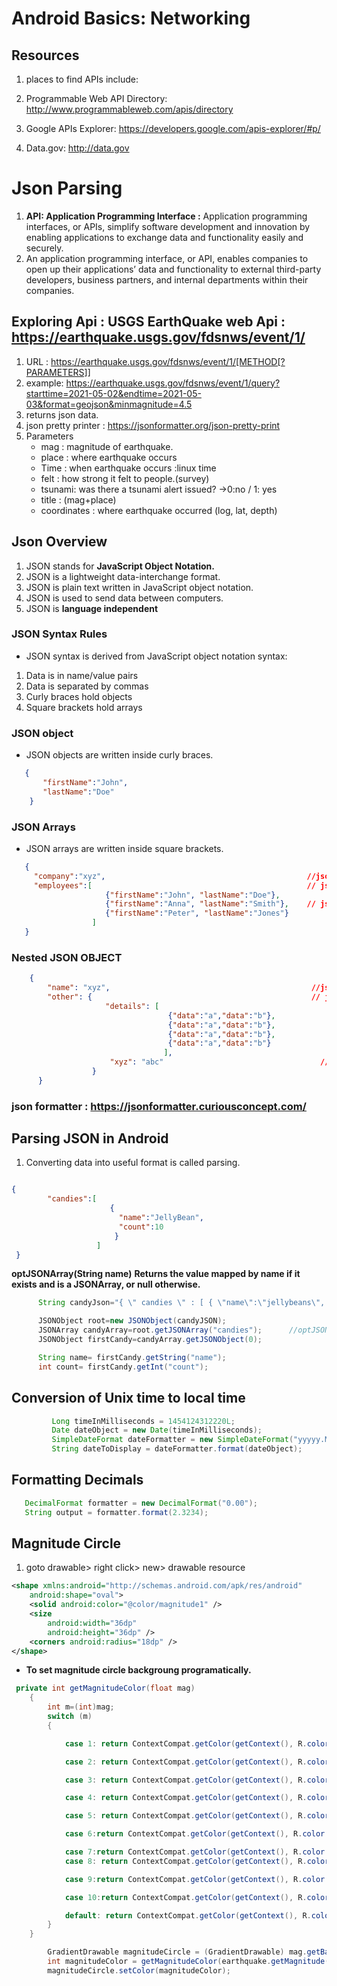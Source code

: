 # Android Basics: Networking

## Resources

1. places to find APIs include:

2. Programmable Web API Directory: http://www.programmableweb.com/apis/directory

3. Google APIs Explorer: https://developers.google.com/apis-explorer/#p/

4. Data.gov: http://data.gov


# Json Parsing

1. **API: Application Programming Interface :** Application programming interfaces, or APIs, simplify software development and innovation by enabling applications to exchange data and functionality easily and securely.
2. An application programming interface, or API, enables companies to open up their applications’ data and functionality to external     third-party developers, business partners, and internal departments within their companies. 


## Exploring Api : **USGS EarthQuake web Api** : https://earthquake.usgs.gov/fdsnws/event/1/
1. URL : https://earthquake.usgs.gov/fdsnws/event/1/[METHOD[?PARAMETERS]]
2. example: https://earthquake.usgs.gov/fdsnws/event/1/query?starttime=2021-05-02&endtime=2021-05-03&format=geojson&minmagnitude=4.5
3. returns json data.
4. json pretty printer : https://jsonformatter.org/json-pretty-print
5. Parameters
    * mag : magnitude of earthquake.
    * place : where earthquake occurs
    * Time : when earthquake occurs :linux time
    * felt : how strong it felt to people.(survey)
    * tsunami: was there a tsunami alert issued? ->0:no / 1: yes 
    * title : (mag+place)
    * coordinates : where earthquake occurred (log, lat, depth)
## Json Overview
1. JSON stands for **JavaScript Object Notation.**
2. JSON is a lightweight data-interchange format.
3. JSON is plain text written in JavaScript object notation.
4. JSON is used to send data between computers.
5. JSON is **language independent**

### JSON Syntax Rules
* JSON syntax is derived from JavaScript object notation syntax:
1. Data is in name/value pairs
2. Data is separated by commas
3. Curly braces hold objects
4. Square brackets hold arrays

### JSON object
* JSON objects are written inside curly braces.
```json
   {
       "firstName":"John", 
       "lastName":"Doe"
    }
```

### JSON Arrays
* JSON arrays are written inside square brackets.
``` json
   {
     "company":"xyz",                                             //json primitive
     "employees":[                                                // json array
                     {"firstName":"John", "lastName":"Doe"},
                     {"firstName":"Anna", "lastName":"Smith"},    // json object
                     {"firstName":"Peter", "lastName":"Jones"}
                  ]
   }
```
### Nested JSON OBJECT
```json
    {
        "name": "xyz",                                             //json primitive
        "other": {                                                 // json object
                     "details": [
                                   {"data":"a","data":"b"},        
                                   {"data":"a","data":"b"},        
                                   {"data":"a","data":"b"},
                                   {"data":"a","data":"b"}         
                                  ],
                      "xyz": "abc"                                   //json primitive
                  }
      }
```

### json formatter : https://jsonformatter.curiousconcept.com/

## Parsing JSON in Android
1. Converting data into useful format is called parsing.
```json

{
        "candies":[
                      {
                        "name":"JellyBean",
                        "count":10
                       }
                   ]
 }
```

**optJSONArray(String name)**
**Returns the value mapped by name if it exists and is a JSONArray, or null otherwise.**
```java
      String candyJson="{ \" candies \" : [ { \"name\":\"jellybeans\", \"count\" : 10 }] }";

      JSONObject root=new JSONObject(candyJSON);
      JSONArray candyArray=root.getJSONArray("candies");      //optJSONArray can be used here incase of unsurety about key name.
      JSONObject firstCandy=candyArray.getJSONObject(0);

      String name= firstCandy.getString("name");
      int count= firstCandy.getInt("count");
```

## Conversion of Unix time to local time

```java
         Long timeInMilliseconds = 1454124312220L;
         Date dateObject = new Date(timeInMilliseconds);
         SimpleDateFormat dateFormatter = new SimpleDateFormat("yyyyy.MMMM.dd hh:mm aaa");
         String dateToDisplay = dateFormatter.format(dateObject);
```

## Formatting Decimals

```java
   DecimalFormat formatter = new DecimalFormat("0.00");
   String output = formatter.format(2.3234);
```

## Magnitude Circle
1. goto drawable> right click> new> drawable resource
```xml
<shape xmlns:android="http://schemas.android.com/apk/res/android"
    android:shape="oval">
    <solid android:color="@color/magnitude1" />
    <size
        android:width="36dp"
        android:height="36dp" />
    <corners android:radius="18dp" />
</shape>
```
* **To set magnitude circle backgroung programatically.**

```java
 private int getMagnitudeColor(float mag)
    {
        int m=(int)mag;
        switch (m)
        {

            case 1: return ContextCompat.getColor(getContext(), R.color.magnitude1);

            case 2: return ContextCompat.getColor(getContext(), R.color.magnitude2);

            case 3: return ContextCompat.getColor(getContext(), R.color.magnitude3);

            case 4: return ContextCompat.getColor(getContext(), R.color.magnitude4);

            case 5: return ContextCompat.getColor(getContext(), R.color.magnitude5);

            case 6:return ContextCompat.getColor(getContext(), R.color.magnitude6);

            case 7:return ContextCompat.getColor(getContext(), R.color.magnitude7);
            case 8: return ContextCompat.getColor(getContext(), R.color.magnitude8);

            case 9:return ContextCompat.getColor(getContext(), R.color.magnitude9);

            case 10:return ContextCompat.getColor(getContext(), R.color.magnitude10plus);

            default: return ContextCompat.getColor(getContext(), R.color.magnitude1);
        }
    }

        GradientDrawable magnitudeCircle = (GradientDrawable) mag.getBackground();
        int magnitudeColor = getMagnitudeColor(earthquake.getMagnitude());
        magnitudeCircle.setColor(magnitudeColor);
```




